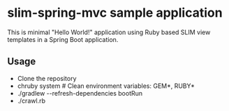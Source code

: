 slim-spring-mvc sample application
==================================

This is minimal "Hello World!" application using Ruby based SLIM view templates in a Spring Boot application.

## Usage

* Clone the repository
* chruby system # Clean environment variables: GEM*, RUBY*
* ./gradlew --refresh-dependencies bootRun
* ./crawl.rb
